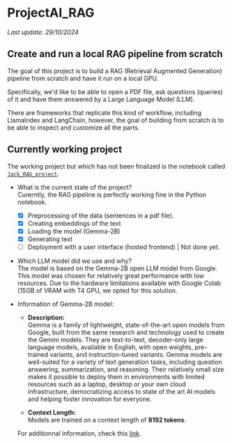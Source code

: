 # ProjectAI_RAG

*Last update: 29/10/2024*

## Create and run a local RAG pipeline from scratch
The goal of this project is to build a RAG (Retrieval Augmented Generation) pipeline from scratch and have it run on a local GPU.

Specifically, we'd like to be able to open a PDF file, ask questions (queries) of it and have them answered by a Large Language Model (LLM).

There are frameworks that replicate this kind of workflow, including LlamaIndex and LangChain, however, the goal of building from scratch is to be able to inspect and customize all the parts.

## Currently working project

The working project but which has not been finalized is the notebook called [`Jack_RAG_project`](/Jack_RAG_project.ipynb).

- What is the current state of the project? <br>
Curerntly, the RAG pipeline is perfectly working fine in the Python notebook.
    - [x] Preprocessing of the data (sentences in a pdf file).
    - [x] Creating embeddings of the text
    - [x] Loading the model (Gemma-2B)
    - [x] Generating text
    - [ ] Deployment with a user interface (hosted frontend) | Not done yet.

- Which LLM model did we use and why? <br>
The model is based on the Gemma-2B open LLM model from Google. <br> 
This model was chosen for relatively great performance with low resources. Due to the hardware limitations available with Google Colab (15GB of VRAM with T4 GPU, we opted for this solution.


- Information of Gemma-2B model:
  - **Description:**<br>
Gemma is a family of lightweight, state-of-the-art open models from Google, built from the same research and technology used to create the Gemini models. They are text-to-text, decoder-only large language models, available in English, with open weights, pre-trained variants, and instruction-tuned variants. Gemma models are well-suited for a variety of text generation tasks, including question answering, summarization, and reasoning. Their relatively small size makes it possible to deploy them in environments with limited resources such as a laptop, desktop or your own cloud infrastructure, democratizing access to state of the art AI models and helping foster innovation for everyone.

  - **Context Length:** <br>
Models are trained on a context length of **8192 tokens**.

  For additionnal information, check this [link](https://huggingface.co/google/gemma-2b).


